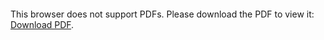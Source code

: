 <object data="christ-in-song/CIS1908pdfs/774.pdf" type="application/pdf" width="100%" height="1024px">
    <embed src="christ-in-song/CIS1908pdfs/774.pdf">
        <p>This browser does not support PDFs. Please download the PDF to view it: <a href="christ-in-song/CIS1908pdfs/774.pdf">Download PDF</a>.</p>
    </embed>
</object>
